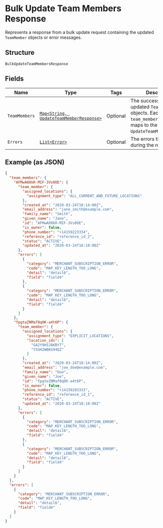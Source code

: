 
# Bulk Update Team Members Response

Represents a response from a bulk update request containing the updated `TeamMember` objects or error messages.

## Structure

`BulkUpdateTeamMembersResponse`

## Fields

| Name | Type | Tags | Description | Getter |
|  --- | --- | --- | --- | --- |
| `TeamMembers` | [`Map<String, UpdateTeamMemberResponse>`](../../doc/models/update-team-member-response.md) | Optional | The successfully updated `TeamMember` objects. Each key is the `team_member_id` that maps to the `UpdateTeamMemberRequest`. | Map<String, UpdateTeamMemberResponse> getTeamMembers() |
| `Errors` | [`List<Error>`](../../doc/models/error.md) | Optional | The errors that occurred during the request. | List<Error> getErrors() |

## Example (as JSON)

```json
{
  "team_members": {
    "AFMwA08kR-MIF-3Vs0OE": {
      "team_member": {
        "assigned_locations": {
          "assignment_type": "ALL_CURRENT_AND_FUTURE_LOCATIONS"
        },
        "created_at": "2020-03-24T18:14:00Z",
        "email_address": "jane_smith@example.com",
        "family_name": "Smith",
        "given_name": "Jane",
        "id": "AFMwA08kR-MIF-3Vs0OE",
        "is_owner": false,
        "phone_number": "+14159223334",
        "reference_id": "reference_id_2",
        "status": "ACTIVE",
        "updated_at": "2020-03-24T18:18:00Z"
      },
      "errors": [
        {
          "category": "MERCHANT_SUBSCRIPTION_ERROR",
          "code": "MAP_KEY_LENGTH_TOO_LONG",
          "detail": "detail6",
          "field": "field4"
        },
        {
          "category": "MERCHANT_SUBSCRIPTION_ERROR",
          "code": "MAP_KEY_LENGTH_TOO_LONG",
          "detail": "detail6",
          "field": "field4"
        }
      ]
    },
    "fpgteZNMaf0qOK-a4t6P": {
      "team_member": {
        "assigned_locations": {
          "assignment_type": "EXPLICIT_LOCATIONS",
          "location_ids": [
            "GA2Y9HSJ8KRYT",
            "YSGH2WBKG94QZ"
          ]
        },
        "created_at": "2020-03-24T18:14:00Z",
        "email_address": "joe_doe@example.com",
        "family_name": "Doe",
        "given_name": "Joe",
        "id": "fpgteZNMaf0qOK-a4t6P",
        "is_owner": false,
        "phone_number": "+14159283333",
        "reference_id": "reference_id_1",
        "status": "ACTIVE",
        "updated_at": "2020-03-24T18:18:00Z"
      },
      "errors": [
        {
          "category": "MERCHANT_SUBSCRIPTION_ERROR",
          "code": "MAP_KEY_LENGTH_TOO_LONG",
          "detail": "detail6",
          "field": "field4"
        },
        {
          "category": "MERCHANT_SUBSCRIPTION_ERROR",
          "code": "MAP_KEY_LENGTH_TOO_LONG",
          "detail": "detail6",
          "field": "field4"
        }
      ]
    }
  },
  "errors": [
    {
      "category": "MERCHANT_SUBSCRIPTION_ERROR",
      "code": "MAP_KEY_LENGTH_TOO_LONG",
      "detail": "detail6",
      "field": "field4"
    }
  ]
}
```

